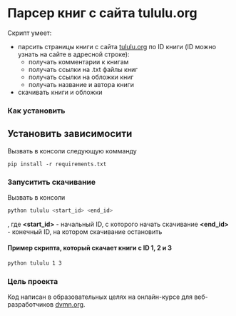 # Парсер книг с сайта tululu.org

Скрипт умеет:
- парсить страницы книги с сайта [tululu.org](http://www.tululu.org) по ID книги (ID можно узнать на сайте в адресной строке): 
  - получать комментарии к книгам
  - получать ссылки на .txt файлы книг
  - получать ссылки на обложки книг
  - получать название и автора книги
- скачивать книги и обложки


### Как установить

## Установить зависимосити
Вызвать в консоли следующую комманду

```shell
pip install -r requirements.txt
```

### Запуситить скачивание
Вызвать в консоли 

```bash
python tululu <start_id> <end_id>
```
, где 
**<start_id>** - начальный ID, с которого начать скачивание
**<end_id>** - конечный ID, на котором скачивание остановить

#### Пример скрипта, который скачает книги c ID 1, 2 и 3

```bash
python tululu 1 3
```

### Цель проекта

Код написан в образовательных целях на онлайн-курсе для веб-разработчиков [dvmn.org](https://dvmn.org/).